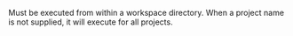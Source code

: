 Must be executed from within a workspace directory.
When a project name is not supplied, it will execute for all projects.
